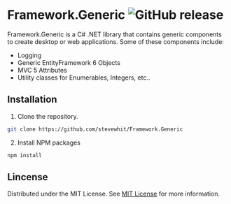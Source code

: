 # Framework.Generic ![GitHub release](https://img.shields.io/github/release/stevewhit/framework.generic.svg?color=green&style=popout)
Framework.Generic is a C# .NET library that contains generic components to create desktop or web applications. Some of these components include: 
* Logging
* Generic EntityFramework 6 Objects
* MVC 5 Attributes
* Utility classes for Enumerables, Integers, etc..

## Installation
1. Clone the repository.
```bash
git clone https://github.com/stevewhit/Framework.Generic
```

2. Install NPM packages
```bash
npm install
```

## Lincense
Distributed under the MIT License. See [MIT License](https://choosealicense.com/licenses/mit/) for more information.
